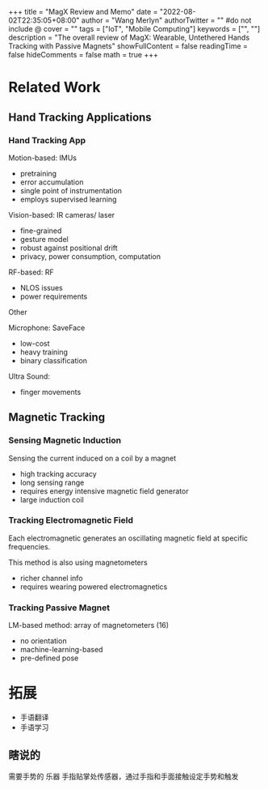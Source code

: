 +++
title = "MagX Review and Memo"
date = "2022-08-02T22:35:05+08:00"
author = "Wang Merlyn"
authorTwitter = "" #do not include @
cover = ""
tags = ["IoT", "Mobile Computing"]
keywords = ["", ""]
description = "The overall review of MagX: Wearable, Untethered Hands Tracking with Passive Magnets"
showFullContent = false
readingTime = false
hideComments = false
math = true
+++



# Related Work
## Hand Tracking Applications

### Hand Tracking App

Motion-based: IMUs

* pretraining
* error accumulation
* single point of instrumentation
* employs supervised learning

Vision-based: IR cameras/ laser

* fine-grained
* gesture model
* robust against positional drift
* privacy, power consumption, computation

RF-based: RF

* NLOS issues
* power requirements

Other

Microphone: SaveFace

* low-cost
* heavy training
* binary classification

Ultra Sound:

* finger movements


## Magnetic Tracking

### Sensing Magnetic Induction

Sensing the current induced on a coil by a magnet

* high tracking accuracy
* long sensing range
* requires energy intensive magnetic field generator
* large induction coil

### Tracking Electromagnetic Field

Each electromagnetic generates an oscillating magnetic field at specific frequencies.

This method is also using magnetometers

* richer channel info 
* requires wearing powered electromagnetics

### Tracking Passive Magnet

LM-based method: array of magnetometers (16)

* no orientation
* machine-learning-based
* pre-defined pose





# 拓展
* 手语翻译
* 手语学习

## 瞎说的
需要手势的
乐器
手指贴掌处传感器，通过手指和手面接触设定手势和触发




